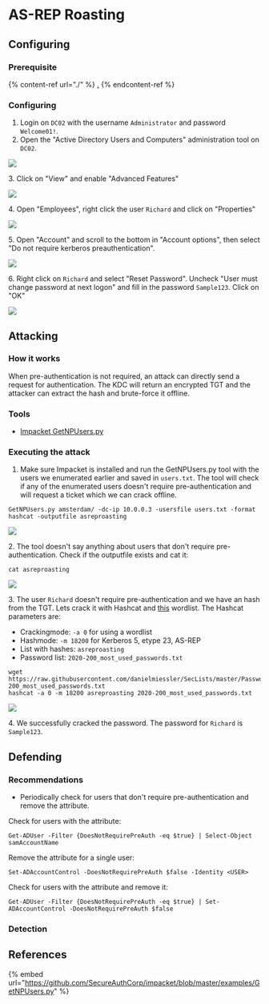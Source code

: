 # AS-REP Roasting

## Configuring

### Prerequisite&#x20;

{% content-ref url="./" %}
[.](./)
{% endcontent-ref %}

### Configuring

1. Login on `DC02` with the username `Administrator` and password `Welcome01!`.
2. Open the "Active Directory Users and Computers" administration tool on `DC02`.

![](<../../../.gitbook/assets/image (6) (1) (1) (1) (1) (1) (1).png>)

3\. Click on "View" and enable "Advanced Features"

![](<../../../.gitbook/assets/image (4) (1) (1) (1) (1) (1).png>)

4\. Open "Employees", right click the user `Richard` and click on "Properties"

![](<../../../.gitbook/assets/image (64) (1) (1) (1) (1) (1) (1) (1) (1) (1) (1) (1) (1).png>)

5\. Open "Account" and scroll to the bottom in "Account options", then select "Do not require kerberos preauthentication".

![](<../../../.gitbook/assets/image (39) (1) (1) (1) (1) (1) (1) (1).png>)

6\. Right click on `Richard` and select "Reset Password". Uncheck "User must change password at next logon" and fill in the password `Sample123`. Click on "OK"

![](<../../../.gitbook/assets/image (65) (1) (1) (1) (1) (1) (1) (1) (1) (1).png>)

## Attacking

### How it works

When pre-authentication is not required, an attack can directly send a request for authentication. The KDC will return an encrypted TGT and the attacker can extract the hash and brute-force it offline.

### Tools

* [Impacket GetNPUsers.py](https://github.com/SecureAuthCorp/impacket/blob/master/examples/GetNPUsers.py)

### Executing the attack

1. Make sure Impacket is installed and run the GetNPUsers.py tool with the users we enumerated earlier and saved in `users.txt`. The tool will check if any of the enumerated users doesn't require pre-authentication and will request a ticket which we can crack offline.

```
GetNPUsers.py amsterdam/ -dc-ip 10.0.0.3 -usersfile users.txt -format hashcat -outputfile asreproasting
```

![](<../../../.gitbook/assets/image (7) (1) (1) (1) (1).png>)

2\. The tool doesn't say anything about users that don't require pre-authentication. Check if the outputfile exists and cat it:

```
cat asreproasting
```

![](<../../../.gitbook/assets/image (43) (1) (1) (1) (1) (1).png>)

3\. The user `Richard` doesn't require pre-authentication and we have an hash from the TGT. Lets crack it with Hashcat and [this](https://raw.githubusercontent.com/danielmiessler/SecLists/master/Passwords/2020-200\_most\_used\_passwords.txt) wordlist. The Hashcat parameters are:

* Crackingmode: `-a 0` for using a wordlist
* Hashmode: `-m 18200` for Kerberos 5, etype 23, AS-REP
* List with hashes: `asreproasting`
* Password list: `2020-200_most_used_passwords.txt`

```
wget https://raw.githubusercontent.com/danielmiessler/SecLists/master/Passwords/2020-200_most_used_passwords.txt
hashcat -a 0 -m 18200 asreproasting 2020-200_most_used_passwords.txt
```

![](<../../../.gitbook/assets/image (10) (1) (2) (1) (1).png>)

4\. We successfully cracked the password. The password for `Richard` is `Sample123`.

## Defending

### Recommendations

* Periodically check for users that don't require pre-authentication and remove the attribute.

Check for users with the attribute:

```
Get-ADUser -Filter {DoesNotRequirePreAuth -eq $true} | Select-Object samAccountName
```

Remove the attribute for a single user:

```
Set-ADAccountControl -DoesNotRequirePreAuth $false -Identity <USER>
```

Check for users with the attribute and remove it:

```
Get-ADUser -Filter {DoesNotRequirePreAuth -eq $true} | Set-ADAccountControl -DoesNotRequirePreAuth $false
```

### Detection



## References

{% embed url="https://github.com/SecureAuthCorp/impacket/blob/master/examples/GetNPUsers.py" %}
